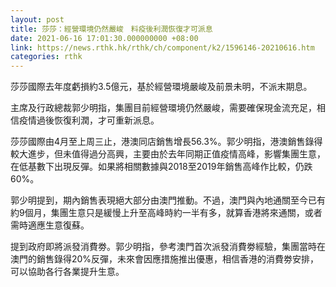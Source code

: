```yaml
---
layout: post
title: 莎莎：經營環境仍然嚴峻　料疫後利潤恢復才可派息
date: 2021-06-16 17:01:30.000000000 +08:00
link: https://news.rthk.hk/rthk/ch/component/k2/1596146-20210616.htm
categories: rthk
---
```


莎莎國際去年度虧損約3.5億元，基於經營環境嚴峻及前景未明，不派末期息。

主席及行政總裁郭少明指，集團目前經營環境仍然嚴峻，需要確保現金流充足，相信疫情過後恢復利潤，才可重新派息。

莎莎國際由4月至上周三止，港澳同店銷售增長56.3%。郭少明指，港澳銷售錄得較大進步，但未值得過分高興，主要由於去年同期正值疫情高峰，影響集團生意，在低基數下出現反彈。如果將相關數據與2018至2019年銷售高峰作比較，仍跌60%。

郭少明提到，期內銷售表現絕大部分由澳門推動。不過，澳門與內地通關至今已有約9個月，集團生意只是緩慢上升至高峰時約一半有多，就算香港將來通關，或者需時適應生意復蘇。

提到政府即將派發消費劵。郭少明指，參考澳門首次派發消費劵經驗，集團當時在澳門的銷售錄得20%反彈，未來會因應措施推出優惠，相信香港的消費劵安排，可以協助各行各業提升生意。

